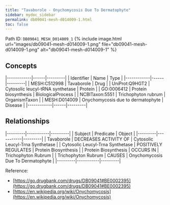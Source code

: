 ```yaml
---
title: "Tavaborole - Onychomycosis Due To Dermatophyte"
sidebar: mydoc_sidebar
permalink: db09041-mesh-d014009-1.html
toc: false 
---
```



Path ID: `DB09041_MESH_D014009_1`
{% include image.html url="images/db09041-mesh-d014009-1.png" file="db09041-mesh-d014009-1.png" alt="db09041-mesh-d014009-1" %}

## Concepts

|------------|------|---------|
| Identifier | Name | Type    |
|------------|------|---------|
| MESH:C512998 | Tavaborole | Drug |
| UniProt:Q9HGT2 | Cytosolic leucyl-tRNA synthetase | Protein |
| GO:0006412 | Protein biosynthesis | BiologicalProcess |
| NCBITaxon:5551 | Trichophyton rubrum | OrganismTaxon |
| MESH:D014009 | Onychomycosis due to dermatophyte | Disease |
|------------|------|---------|

## Relationships

|---------|-----------|---------|
| Subject | Predicate | Object  |
|---------|-----------|---------|
| Tavaborole | DECREASES ACTIVITY OF | Cytosolic Leucyl-Trna Synthetase |
| Cytosolic Leucyl-Trna Synthetase | POSITIVELY REGULATES | Protein Biosynthesis |
| Protein Biosynthesis | OCCURS IN | Trichophyton Rubrum |
| Trichophyton Rubrum | CAUSES | Onychomycosis Due To Dermatophyte |
|---------|-----------|---------|

Reference: 
  - [https://go.drugbank.com/drugs/DB09041#BE0002395](https://go.drugbank.com/drugs/DB09041#BE0002395)
  - [https://en.wikipedia.org/wiki/Onychomycosis](https://en.wikipedia.org/wiki/Onychomycosis)
